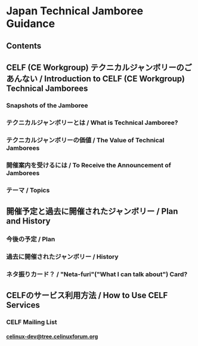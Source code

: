 # Japan Technical Jamboree Guidance
## Contents
## CELF (CE Workgroup) テクニカルジャンボリーのごあんない / Introduction to CELF (CE Workgroup) Technical Jamborees
### Snapshots of the Jamboree
### テクニカルジャンボリーとは / What is Technical Jamboree?
### テクニカルジャンボリーの価値 / The Value of Technical Jamborees
### 開催案内を受けるには / To Receive the Announcement of Jamborees
### テーマ / Topics
## 開催予定と過去に開催されたジャンボリー / Plan and History
### 今後の予定 / Plan
### 過去に開催されたジャンボリー / History
### ネタ振りカード？ / "Neta-furi"("What I can talk about") Card?
## CELFのサービス利用方法 / How to Use CELF Services
### CELF Mailing List
#### celinux-dev@tree.celinuxforum.org
